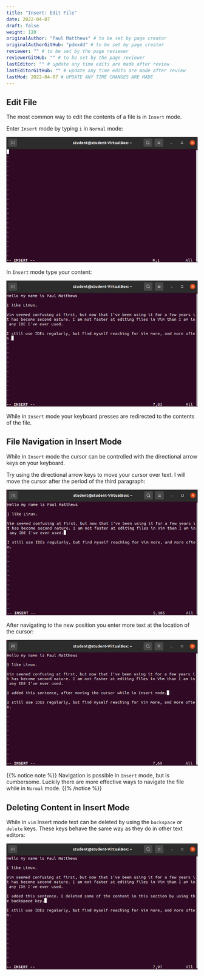 ```yaml
---
title: "Insert: Edit File"
date: 2022-04-07
draft: false
weight: 120
originalAuthor: "Paul Matthews" # to be set by page creator
originalAuthorGitHub: "pdmxdd" # to be set by page creator
reviewer: "" # to be set by the page reviewer
reviewerGitHub: "" # to be set by the page reviewer
lastEditor: "" # update any time edits are made after review
lastEditorGitHub: "" # update any time edits are made after review
lastMod: 2022-04-07 # UPDATE ANY TIME CHANGES ARE MADE
---
```


## Edit File

The most common way to edit the contents of a file is in `Insert` mode.

Enter `Insert` mode by typing `i` in `Normal` mode:

![alt-text](pictures/vim-insert.png?classes=border)

In `Insert` mode type your content:

![vim: content being added while in Insert mode](pictures/vim-insert-content.png?classes=border)

While in `Insert` mode your keyboard presses are redirected to the contents of the file.

## File Navigation in Insert Mode

While in `Insert` mode the cursor can be controlled with the directional arrow keys on your keyboard.

Try using the directional arrow keys to move your cursor over text. I will move the cursor after the period of the third paragraph:

![vim: insert mode cursor moved to end of third paragraph](pictures/vim-insert-move-cursor.png?classes=border)

After navigating to the new position you enter more text at the location of the cursor:

![alt-text](pictures/vim-insert-text-after-move.png?classes=border)

{{% notice note %}}
Navigation is possible in `Insert` mode, but is cumbersome. Luckily there are more effective ways to navigate the file while in `Normal` mode.
{{% /notice %}}

## Deleting Content in Insert Mode

While in `vim` Insert mode text can be deleted by using the `backspace` or `delete` keys. These keys behave the same way as they do in other text editors:

![alt-text](pictures/vim-insert-text-after-deletion.png?classes=border)